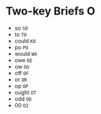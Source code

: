 # Two-key Briefs O

* so `SO`
* to `TO`
* could `KO`
* po `PO`
* would `WO`
* owe `OE`
* ow `OU`
* off `OF`
* or `OR`
* op `OP`
* ought `OT`
* odd `OD`
* 00 `OZ`
